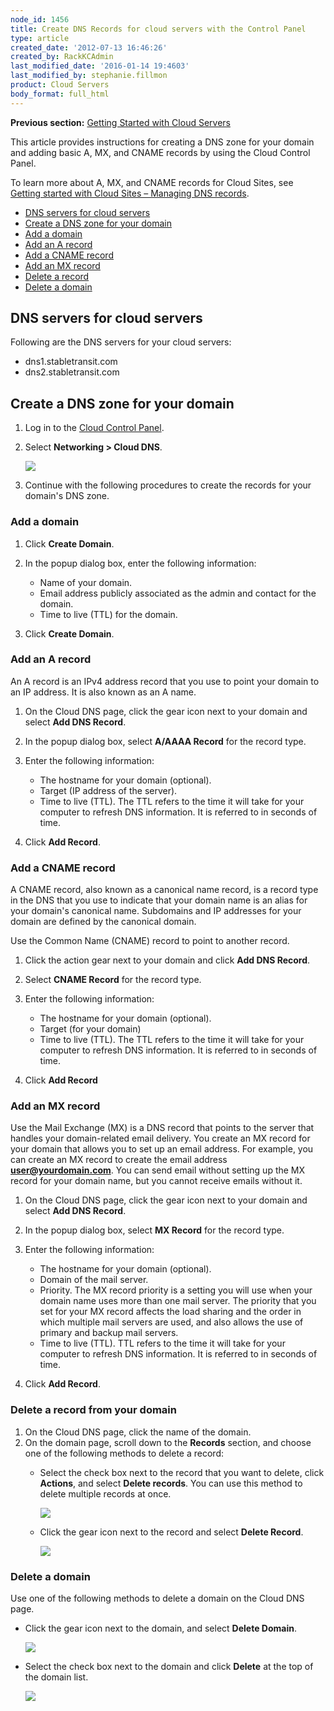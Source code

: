 ```yaml
---
node_id: 1456
title: Create DNS Records for cloud servers with the Control Panel
type: article
created_date: '2012-07-13 16:46:26'
created_by: RackKCAdmin
last_modified_date: '2016-01-14 19:4603'
last_modified_by: stephanie.fillmon
product: Cloud Servers
body_format: full_html
---
```


**Previous section:** [Getting Started with Cloud
Servers](https://www.rackspace.com/knowledge_center/article/getting-started-with-cloud-servers-0)

This article provides instructions for creating a DNS zone for your
domain and adding basic A, MX, and CNAME records by using the Cloud
Control Panel.

To learn more about A, MX, and CNAME records for Cloud Sites, see
[Getting started with Cloud Sites &ndash; Managing DNS
records](http://www.rackspace.com/knowledge_center/article/getting-started-with-cloud-sites-managing-dns-records).

-   [DNS servers for cloud servers](#H)
-   [Create a DNS zone for your domain](#A)
-   [Add a domain](#B)
-   [Add an A record](#C)
-   [Add a CNAME record](#D)
-   [Add an MX record](#E)
-   [Delete a record](#F)
-   [Delete a domain](#G)

DNS servers for cloud servers
-----------------------------

Following are the DNS servers for your cloud servers:

-   dns1.stabletransit.com
-   dns2.stabletransit.com

Create a DNS zone for your domain
---------------------------------

1.  Log in to the [Cloud Control Panel](https://mycloud.rackspace.com).
2.  Select **Networking \> Cloud DNS**.

    ![](/knowledge_center/sites/default/files/field/image/Screen%20Shot%202015-01-16%20at%201.12.55%20PM.png)

3.  Continue with the following procedures to create the records for
    your domain's DNS zone.

### Add a domain

1.  Click **Create Domain**.
2.  In the popup dialog box, enter the following information:
    -   Name of your domain.
    -   Email address publicly associated as the admin and contact for
        the domain.
    -   Time to live (TTL) for the domain.

3.  Click **Create Domain**.

### Add an A record

An A record is an IPv4 address record that you use to point your domain
to an IP address. It is also known as an A name.

1.  On the Cloud DNS page, click the gear icon next to your domain and
    select **Add DNS Record**.
2.  In the popup dialog box, select **A/AAAA Record** for the record
    type.
3.  Enter the following information:
    -   The hostname for your domain (optional).
    -   Target (IP address of the server).
    -   Time to live (TTL). The TTL refers to the time it will take for
        your computer to refresh DNS information. It is referred to in
        seconds of time.

4.  Click **Add Record**.

### Add a CNAME record

A CNAME record, also known as a canonical name record, is a record type
in the DNS that you use to indicate that your domain name is an alias
for your domain's canonical name. Subdomains and IP addresses for your
domain are defined by the canonical domain.

Use the Common Name (CNAME) record to point to another record.

1.  Click the action gear next to your domain and click **Add DNS
    Record**.
2.  Select **CNAME Record** for the record type.
3.  Enter the following information:
    -   The hostname for your domain (optional).
    -   Target (for your domain)
    -   Time to live (TTL). The TTL refers to the time it will take for
        your computer to refresh DNS information. It is referred to in
        seconds of time.

4.  Click **Add Record**

### Add an MX record

Use the Mail Exchange (MX) is a DNS record that points to the server
that handles your domain-related email delivery. You create an MX record
for your domain that allows you to set up an email address. For example,
you can create an MX record to create the email address
**user@yourdomain.com**. You can send email without setting up the MX
record for your domain name, but you cannot receive emails without it.

1.  On the Cloud DNS page, click the gear icon next to your domain and
    select **Add DNS Record**.
2.  In the popup dialog box, select **MX Record** for the record type.
3.  Enter the following information:
    -   The hostname for your domain (optional).
    -   Domain of the mail server.
    -   Priority. The MX record priority is a setting you will use when
        your domain name uses more than one mail server. The priority
        that you set for your MX record affects the load sharing and the
        order in which multiple mail servers are used, and also allows
        the use of primary and backup mail servers.
    -   Time to live (TTL). TTL refers to the time it will take for your
        computer to refresh DNS information. It is referred to in
        seconds of time.

4.  Click **Add Record**.

### Delete a record from your domain

1.  On the Cloud DNS page, click the name of the domain.
2.  On the domain page, scroll down to the **Records** section, and
    choose one of the following methods to delete a record:
    -   Select the check box next to the record that you want to delete,
        click **Actions**, and select **Delete records**. You can use
        this method to delete multiple records at once.

        ![](/knowledge_center/sites/default/files/field/image/Screen%20Shot%202015-01-16%20at%205.29.36%20PM.png)

    -   Click the gear icon next to the record and select **Delete
        Record**.

        ![](/knowledge_center/sites/default/files/field/image/Screen%20Shot%202015-01-16%20at%203.27.52%20PM_0.png)

### Delete a domain

Use one of the following methods to delete a domain on the Cloud DNS
page.

-   Click the gear icon next to the domain, and select **Delete
    Domain**.

    ![](/knowledge_center/sites/default/files/field/image/Screen%20Shot%202015-01-16%20at%205.13.13%20PM.png)

-   Select the check box next to the domain and click **Delete** at the
    top of the domain list.

    ![](/knowledge_center/sites/default/files/field/image/Screen%20Shot%202015-01-16%20at%205.12.52%20PM.png)



